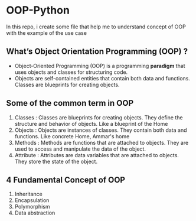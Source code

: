 # OOP-Python
In this repo, i create some file that help me to understand concept of OOP with the example of the use case

## What’s Object Orientation Programming (OOP) ?

- Object-Oriented Programming (OOP) is a programming **paradigm** that uses objects and classes for structuring code.
- Objects are self-contained entities that contain both data and functions. Classes are blueprints for creating objects.

## Some of the common term in OOP
1. Classes : Classes are blueprints for creating objects. They define the structure and behavior of objects. Like a blueprint of the Home
2. Objects : Objects are instances of classes. They contain both data and functions. Like concrete Home, Ammar's home
3. Methods : Methods are functions that are attached to objects. They are used to access and manipulate the data of the object.
4. Attribute : Attributes are data variables that are attached to objects. They store the state of the object.

## 4 Fundamental Concept of OOP
1. Inheritance
2. Encapsulation
3. Polymorphism
4. Data abstraction

